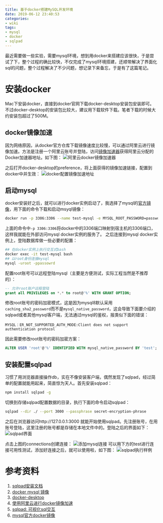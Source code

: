 ```yaml
---
title: 基于docker搭建MySQL开发环境
date: 2019-06-12 23:40:53
categories:
- wiki
tags:
- mysql
- docker
- sqlpad
---
```

最近需要做一些实验，需要mysql环境，想到用docker来搭建应该很快，于是尝试了下，整个过程的确比较快，不仅完成了mysql环境搭建，还顺带解决了界面化sql的问题，整个过程解决了不少问题，想记录下来备忘，于是有了这篇笔记。

# 安装docker
Mac下安装docker，直接到docker官网下载docker-desktop安装包安装即可。不过docker-desktop的安装包比较大，建议用下载软件下载。笔者下载的时候大约安装包超过了500M。
## docker镜像加速
因为网络原因，从docker官方仓库下载镜像速度比较慢，可以通过阿里云进行镜像加速。方法是注册一个阿里云账号并登陆，访问[镜像加速器](https://cr.console.aliyun.com/cn-hangzhou/instances/mirrors)获得阿里云分配的Docker加速器地址。如下图：
![阿里云docker镜像加速器](aliyun_mirror.jpg "阿里云docker镜像加速器")

之后打开docker-desktop的preference，将上面获得的镜像加速链接，配置到docker中并生效：
![](docker_config.jpg "docker配置镜像加速地址")

## 启动mysql
docker安装好之后，就可以进行docker实例启动了，我选择了mysql的[官方镜像](https://hub.docker.com/_/mysql)，用下面的命令下载和启动msyql镜像：
```sh
docker run -p 3306:3306 --name test-mysql -e MYSQL_ROOT_PASSWORD=password -d mysql:latest
```
上面的命令中`-p 3306:3306`将docker中的3306端口映射到宿主机的3306端口，这样我就能在外部访问mysql docker实例的服务了。
之后连接到mysql docker实例上，登陆数据库做一些必要的配置：
```sh
## 在docker实例上执行交互式bash
docker exec -it test-mysql bash
## 以root身份连接mysql
mysql -uroot -ppassowrd

```
配置root账号可以远程登陆mysql（主要是方便测试，实际工程当然是不推荐的）：
```sql
-- 允许root账户远程登陆
grant all PRIVILEGES on *.* to root@'%' WITH GRANT OPTION;
```

修改root账号的密码加密模式，这是因为mysql8默认采用`caching_sha2_password`而不是`mysql_native_password`，这会导致下面要介绍的sqlpad或者其他mysql客户端，无法通过mysql的鉴权，报类似下面的错误：
```text
MYSQL：ER_NOT_SUPPORTED_AUTH_MODE:Client does not support authentication protocol
```
因此需要修改root账号的密码加密方案：
```sql
ALTER USER 'root'@'%' IDENTIFIED WITH mysql_native_password BY 'test';
```

## 安装配置sqlpad
习惯了用浏览器直接操作db，实在不像安装客户端，偶然发现了sqlpad，经过简单的配置就能用起来，简直惊为天人。首先安装sqlpad：
```sh
npm install sqlpad -g
```
切换到存储sqlpad配置数据的目录，执行下面的命令启动sqlpad：
```sh
sqlpad --dir ./ --port 3000 --passphrase secret-encryption-phrase
```
之后在浏览器访问http://127.0.0.1:3000 就能开始使用sqlpad。先注册账号，在用账号登陆，这里注册的账号都是存储在本地文件中的。登陆之后的界面如下：
![](sqlpad_create_connection.jpg "sqlpad界面")

点击上图的connections创建连接：
![](connection.jpg "添加mysql连接")
可以用下方的test进行连接可用性测试，添加好连接之后，就可以使用啦，如下图：
![](example.jpg "sqlpad执行样例")

# 参考资料
1. [sqlpad安装文档](http://rickbergfalk.github.io/sqlpad/installation-and-administration/)
2. [docker mysql 镜像](https://hub.docker.com/_/mysql)
3. [docker-desktop](https://www.docker.com/products/docker-desktop)
4. [使用阿里云进行docker镜像加速](https://yq.aliyun.com/articles/29941)
5. [sqlpad: 可视化sql交互](https://github.com/rickbergfalk/sqlpad)
6. [mysql官方docker镜像](https://hub.docker.com/_/mysql)
